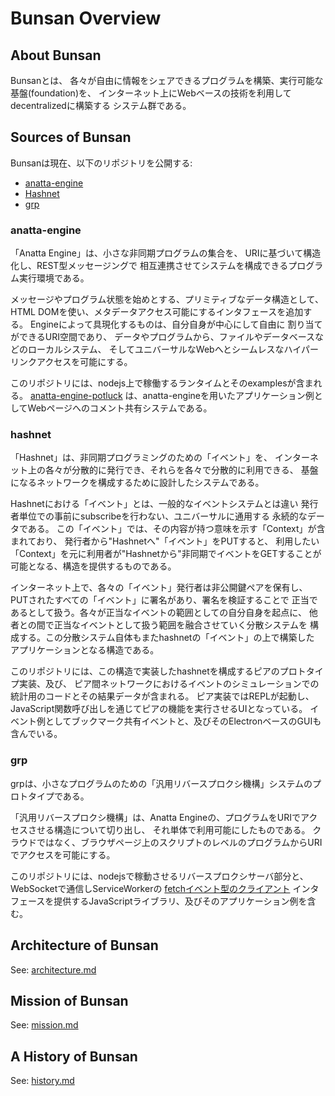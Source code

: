 # Bunsan Overview

## About Bunsan

Bunsanとは、
各々が自由に情報をシェアできるプログラムを構築、実行可能な
基盤(foundation)を、
インターネット上にWebベースの技術を利用してdecentralizedに構築する
システム群である。

## Sources of Bunsan

Bunsanは現在、以下のリポジトリを公開する:

- [anatta-engine](https://github.com/anatta-project/anatta-engine/)
- [Hashnet](https://github.com/anatta-project/hashnet/)
- [grp](https://github.com/anatta-project/grp/)

### anatta-engine

「Anatta Engine」は、小さな非同期プログラムの集合を、
URIに基づいて構造化し、REST型メッセージングで
相互連携させてシステムを構成できるプログラム実行環境である。

メッセージやプログラム状態を始めとする、プリミティブなデータ構造として、
HTML DOMを使い、メタデータアクセス可能にするインタフェースを追加する。
Engineによって具現化するものは、自分自身が中心にして自由に
割り当てができるURI空間であり、
データやプログラムから、ファイルやデータベースなどのローカルシステム、
そしてユニバーサルなWebへとシームレスなハイパーリンクアクセスを可能にする。

このリポジトリには、nodejs上で稼働するランタイムとそのexamplesが含まれる。
[anatta-engine-potluck](https://github.com/anatta-project/anatta-engine-potluck/)
は、anatta-engineを用いたアプリケーション例としてWebページへのコメント共有システムである。

### hashnet

「Hashnet」は、非同期プログラミングのための「イベント」を、
インターネット上の各々が分散的に発行でき、それらを各々で分散的に利用できる、
基盤になるネットワークを構成するために設計したシステムである。

Hashnetにおける「イベント」とは、一般的なイベントシステムとは違い
発行者単位での事前にsubscribeを行わない、ユニバーサルに通用する
永続的なデータである。
この「イベント」では、その内容が持つ意味を示す「Context」が含まれており、
発行者から"Hashnetへ"「イベント」をPUTすると、
利用したい「Context」を元に利用者が"Hashnetから"非同期でイベントをGETすることが
可能となる、構造を提供するものである。

インターネット上で、各々の「イベント」発行者は非公開鍵ペアを保有し、
PUTされたすべての「イベント」に署名があり、署名を検証することで
正当であるとして扱う。各々が正当なイベントの範囲としての自分自身を起点に、
他者との間で正当なイベントとして扱う範囲を融合させていく分散システムを
構成する。この分散システム自体もまたhashnetの「イベント」の上で構築した
アプリケーションとなる構造である。

このリポジトリには、この構造で実装したhashnetを構成するピアのプロトタイプ実装、及び、
ピア間ネットワークにおけるイベントのシミュレーションでの統計用のコードとその結果データが含まれる。
ピア実装ではREPLが起動し、JavaScript関数呼び出しを通じてピアの機能を実行させるUIとなっている。
イベント例としてブックマーク共有イベントと、及びそのElectronベースのGUIも含んでいる。

### grp

grpは、小さなプログラムのための「汎用リバースプロクシ機構」システムのプロトタイプである。

「汎用リバースプロクシ機構」は、Anatta Engineの、プログラムをURIでアクセスさせる構造について切り出し、
それ単体で利用可能にしたものである。
クラウドではなく、ブラウザページ上のスクリプトのレベルのプログラムからURIでアクセスを可能にする。

このリポジトリには、nodejsで稼動させるリバースプロクシサーバ部分と、
WebSocketで通信しServiceWorkerの
[fetchイベント型のクライアント](https://developer.mozilla.org/docs/Web/API/FetchEvent#Examples)
インタフェースを提供するJavaScriptライブラリ、及びそのアプリケーション例を含む。

## Architecture of Bunsan

See: [architecture.md](architecture.md)

## Mission of Bunsan

See: [mission.md](mission.md)

## A History of Bunsan

See: [history.md](history.md)

